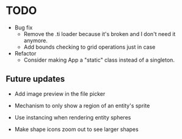 # TODO
- Bug fix
  - Remove the .ti loader because it's broken and I don't need it anymore.
  - Add bounds checking to grid operations just in case
- Refactor
  - Consider making App a "static" class instead of a singleton.
## Future updates

- Add image preview in the file picker

- Mechanism to only show a region of an entity's sprite

- Use instancing when rendering entity spheres

- Make shape icons zoom out to see larger shapes

